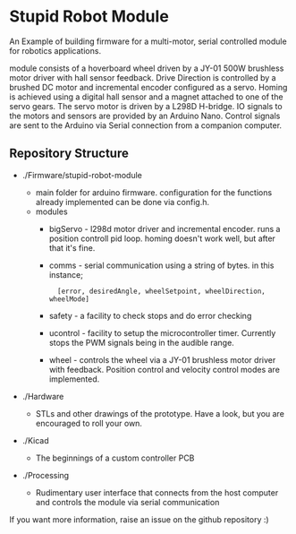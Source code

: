 # Stupid Robot Module

An Example of building firmware for a multi-motor, serial controlled module for robotics applications.

module consists of a hoverboard wheel driven by a JY-01 500W brushless motor driver with hall sensor feedback. Drive Direction is controlled by a brushed DC motor and incremental encoder configured as a servo. Homing is achieved using a digital hall sensor and a magnet attached to one of the servo gears. The servo motor is driven by a L298D H-bridge. IO signals to the motors and sensors are provided by an Arduino Nano. Control signals are sent to the Arduino via Serial connection from a companion computer.

## Repository Structure

- ./Firmware/stupid-robot-module
    - main folder for arduino firmware. configuration for the functions already implemented can be done via config.h. 
    - modules
        - bigServo - l298d motor driver and incremental encoder. runs a position controll pid loop. homing doesn't work well, but after that it's fine.
        - comms - serial communication using a string of bytes. in this instance;
        
                [error, desiredAngle, wheelSetpoint, wheelDirection, wheelMode]

        - safety - a facility to check stops and do error checking
        - ucontrol - facility to setup the microcontroller timer. Currently stops the PWM signals being in the audible range.
        - wheel - controls the wheel via a JY-01 brushless motor driver with feedback. Position control and velocity control modes are implemented.

- ./Hardware
    - STLs and other drawings of the prototype. Have a look, but you are encouraged to roll your own.

- ./Kicad
    - The beginnings of a custom controller PCB

- ./Processing
    - Rudimentary user interface that connects from the host computer and controls the module via serial communication

If you want more information, raise an issue on the github repository :)


